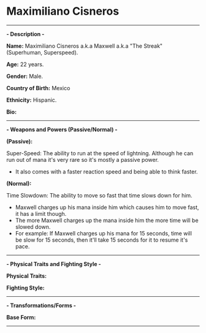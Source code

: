 # Maximiliano Cisneros

-----

**- Description -**

**Name:** Maximiliano Cisneros a.k.a Maxwell a.k.a "The Streak" (Superhuman, Superspeed).

**Age:** 22 years.

**Gender:** Male.

**Country of Birth:** Mexico

**Ethnicity:** Hispanic.

**Bio:**

-----
**- Weapons and Powers (Passive/Normal) -**

**(Passive):**

Super-Speed: The ability to run at the speed of lightning. Although he can run out of mana it's very rare so it's mostly a passive power.
- It also comes with a faster reaction speed and being able to think faster. 

**(Normal):**

Time Slowdown: The ability to move so fast that time slows down for him.
- Maxwell charges up his mana inside him which causes him to move fast, it has a limit though.
- The more Maxwell charges up the mana inside him the more time will be slowed down.
- For example: If Maxwell charges up his mana for 15 seconds, time will be slow for 15 seconds, then it'll take 15 seconds for it to resume it's pace.

-----
**- Physical Traits and Fighting Style -**

**Physical Traits:** 

**Fighting Style:** 

-----
**- Transformations/Forms -**

**Base Form:**

-----

